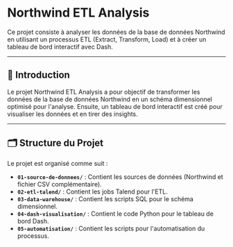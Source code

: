 # Northwind ETL Analysis

Ce projet consiste à analyser les données de la base de données Northwind en utilisant un processus ETL (Extract, Transform, Load) et à créer un tableau de bord interactif avec Dash.

---

## 🌟 Introduction
Le projet Northwind ETL Analysis a pour objectif de transformer les données de la base de données Northwind en un schéma dimensionnel optimisé pour l'analyse. Ensuite, un tableau de bord interactif est créé pour visualiser les données et en tirer des insights.

---

## 🗂️ Structure du Projet
Le projet est organisé comme suit :

- **`01-source-de-donnees/`** : Contient les sources de données (Northwind et fichier CSV complémentaire).
- **`02-etl-talend/`** : Contient les jobs Talend pour l'ETL.
- **`03-data-warehouse/`** : Contient les scripts SQL pour le schéma dimensionnel.
- **`04-dash-visualisation/`** : Contient le code Python pour le tableau de bord Dash.
- **`05-automatisation/`** : Contient les scripts pour l'automatisation du processus.

